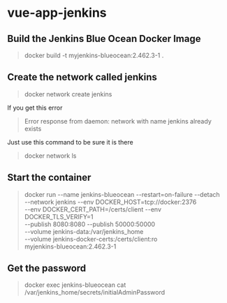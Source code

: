# vue-app-jenkins

## Build the Jenkins Blue Ocean Docker Image 

> docker build -t myjenkins-blueocean:2.462.3-1 .


## Create the network called jenkins

> docker network create jenkins

If you get this error

> Error response from daemon: network with name jenkins already exists

Just use this command to be sure it is there 

> docker network ls


## Start the container

> docker run --name jenkins-blueocean --restart=on-failure --detach \
  --network jenkins --env DOCKER_HOST=tcp://docker:2376 \
  --env DOCKER_CERT_PATH=/certs/client --env DOCKER_TLS_VERIFY=1 \
  --publish 8080:8080 --publish 50000:50000 \
  --volume jenkins-data:/var/jenkins_home \
  --volume jenkins-docker-certs:/certs/client:ro \
  myjenkins-blueocean:2.462.3-1

## Get the password

> docker exec jenkins-blueocean cat /var/jenkins_home/secrets/initialAdminPassword



